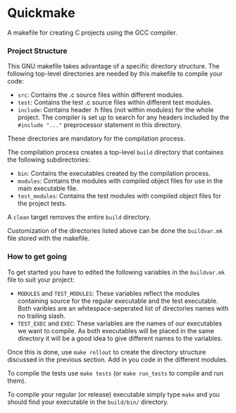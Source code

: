 # Quickmake
A makefile for creating C projects using the GCC compiler.

### Project Structure
This GNU makefile takes advantage of a specific directory structure. 
The following top-level directories are needed by this makefile to compile your code:

  - `src`: Contains the .c source files within different modules.
  - `test`: Contains the test .c source files within different test modules.
  - `include`: Contains header .h files (not within modules) for the whole project. The compiler is set up to search for any headers included by the `#include "..."` preprocessor statement in this directory.

These directories are mandatory for the compilation process.

The compilation process creates a top-level `build` directory that containes the following subdirectories:

  - `bin`: Contains the executables created by the compilation process.
  - `modules`: Contains the modules with compiled object files for use in the main executable file.
  - `test_modules`: Contains the test modules with compiled object files for the project tests.
  
A `clean` target removes the entire `build` directory. 

Customization of the directories listed above can be done the `buildvar.mk` file stored with the makefile.

### How to get going

To get started you have to edited the following variables in the `buildvar.mk` file to suit your project:

  - `MODULES` and `TEST_MODULES`: These variables reflect the modules containing source for the regular executable and the test executable. Both varibles are an whitespace-seperated list of directories names with no trailing slash. 
  - `TEST_EXEC` and `EXEC`: These variables are the names of our executables we want to compile. As both executables will be placed in the same directory it will be a good idea to give different names to the variables.

Once this is done, use `make rollout` to create the directory structure discussed in the previous section.
Add in you code in the different modules.

To compile the tests use `make tests` (or `make run_tests` to compile and run them). 

To compile your regular (or release) executable simply type `make` and you should find your executable in the `build/bin/` directory.

